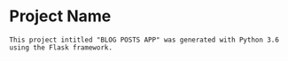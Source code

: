 # Project Name
`
This project intitled "BLOG POSTS APP" was generated with Python 3.6 using the Flask framework.
`
